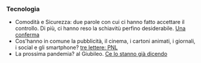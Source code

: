 ### Tecnologia

- Comodità e Sicurezza: due parole con cui ci hanno fatto accettare il controllo. Di più, ci hanno reso la schiavitù perfino desiderabile. [Una conferma](/articles/2025-01-11-comodita-sicurezza.html)
- Cos'hanno in comune la pubblicità, il cinema, i cartoni animati, i giornali, i social e gli smartphone? [tre lettere: PNL](/articles/2023-12-28-persuasori-occulti.html)
- La prossima pandemia? al Giubileo. [Ce lo stanno già dicendo](/articles/2024-12-30-cristiani-untori.html)